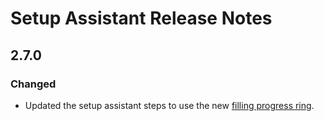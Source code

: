<!-- Release notes authoring guidelines: http://keepachangelog.com/ -->

# Setup Assistant Release Notes

<!-- ## [Unreleased] -->

## 2.7.0

### Changed

- Updated the setup assistant steps to use the new [filling progress ring](https://lightningdesignsystem.com/components/progress-ring/?example=progress-ring-partially-filled&variant=base).
